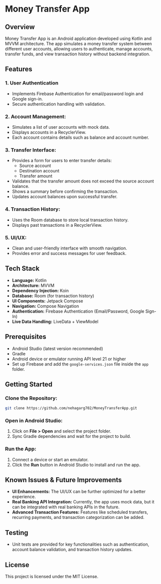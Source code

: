 # Money Transfer App

## Overview

Money Transfer App is an Android application developed using Kotlin and MVVM architecture. The app simulates a money transfer system between different user accounts, allowing users to authenticate, manage accounts, transfer funds, and view transaction history without backend integration.

## Features

### 1. User Authentication

- Implements Firebase Authentication for email/password login and Google sign-in.
- Secure authentication handling with validation.

### 2. Account Management:

- Simulates a list of user accounts with mock data.
- Displays accounts in a RecyclerView.
- Each account contains details such as balance and account number.

### 3. Transfer Interface:

- Provides a form for users to enter transfer details:
  - Source account
  - Destination account
  - Transfer amount
- Validates that the transfer amount does not exceed the source account balance.
- Shows a summary before confirming the transaction.
- Updates account balances upon successful transfer.

### 4. Transaction History:

- Uses the Room database to store local transaction history.
- Displays past transactions in a RecyclerView.

### 5. UI/UX:

- Clean and user-friendly interface with smooth navigation.
- Provides error and success messages for user feedback.

## Tech Stack

- **Language:** Kotlin
- **Architecture:** MVVM
- **Dependency Injection:** Koin
- **Database:** Room (for transaction history)
- **UI Components:** Jetpack Compose
- **Navigation:** Compose Navigation
- **Authentication:** Firebase Authentication (Email/Password, Google Sign-In)
- **Live Data Handling:** LiveData + ViewModel

## Prerequisites

- Android Studio (latest version recommended)
- Gradle
- Android device or emulator running API level 21 or higher
- Set up Firebase and add the `google-services.json` file inside the `app` folder.

## Getting Started

### Clone the Repository:

```bash
git clone https://github.com/nehagarg702/MoneyTransferApp.git
```

### Open in Android Studio:

1. Click on **File > Open** and select the project folder.
2. Sync Gradle dependencies and wait for the project to build.

### Run the App:

1. Connect a device or start an emulator.
2. Click the **Run** button in Android Studio to install and run the app.

## Known Issues & Future Improvements

- **UI Enhancements:** The UI/UX can be further optimized for a better experience.
- **Real Banking API Integration:** Currently, the app uses mock data, but it can be integrated with real banking APIs in the future.
- **Advanced Transaction Features:** Features like scheduled transfers, recurring payments, and transaction categorization can be added.

## Testing

- Unit tests are provided for key functionalities such as authentication, account balance validation, and transaction history updates.

## License

This project is licensed under the MIT License.

